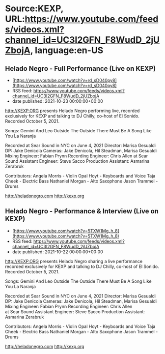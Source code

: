 # Source:KEXP, URL:https://www.youtube.com/feeds/videos.xml?channel_id=UC3I2GFN_F8WudD_2jUZbojA, language:en-US

## Helado Negro - Full Performance (Live on KEXP)
 - [https://www.youtube.com/watch?v=rd_sD040py8](https://www.youtube.com/watch?v=rd_sD040py8)
 - RSS feed: https://www.youtube.com/feeds/videos.xml?channel_id=UC3I2GFN_F8WudD_2jUZbojA
 - date published: 2021-10-23 00:00:00+00:00

http://KEXP.ORG presents Helado Negro performing live, recorded exclusively for KEXP and talking to DJ Chilly, co-host of El Sonido. Recorded October 5, 2021.

Songs:
Gemini And Leo
Outside The Outside
There Must Be A Song Like You
La Naranja

Recorded at Sear Sound in NYC on June 4, 2021
Director: Marisa Gesualdi
DP: Jake Denicola
Cameras: Jake Denicola, Hil Steadman, Marisa Gesualdi
Mixing Engineer: Fabian Prynn
Recording Engineer: Chris Allen at Sear Sound
Assistant Engineer: Steve Sacco
Production Assistant: Asmarina Zerabruk

Contributors:
Angela Morris - Violin
Opal Hoyt - Keyboards and Voice
Taja Cheek - Electric Bass
Nathaniel Morgan - Alto Saxophone
Jason Trammel - Drums

http://heladonegro.com
http://kexp.org

## Helado Negro - Performance & Interview (Live on KEXP)
 - [https://www.youtube.com/watch?v=5TXW1Mg_h_8](https://www.youtube.com/watch?v=5TXW1Mg_h_8)
 - RSS feed: https://www.youtube.com/feeds/videos.xml?channel_id=UC3I2GFN_F8WudD_2jUZbojA
 - date published: 2021-10-22 00:00:00+00:00

http://KEXP.ORG presents Helado Negro sharing a live performance recorded exclusively for KEXP and talking to DJ Chilly, co-host of El Sonido. Recorded October 5, 2021.

Songs:
Gemini And Leo
Outside The Outside
There Must Be A Song Like You
La Naranja

Recorded at Sear Sound in NYC on June 4, 2021
Director: Marisa Gesualdi
DP: Jake Denicola
Cameras: Jake Denicola, Hil Steadman, Marisa Gesualdi
Mixing Engineer: Fabian Prynn
Recording Engineer: Chris Allen at Sear Sound
Assistant Engineer: Steve Sacco
Production Assistant: Asmarina Zerabruk

Contributors:
Angela Morris - Violin
Opal Hoyt - Keyboards and Voice
Taja Cheek - Electric Bass
Nathaniel Morgan - Alto Saxophone
Jason Trammel - Drums

http://heladonegro.com
http://kexp.org

